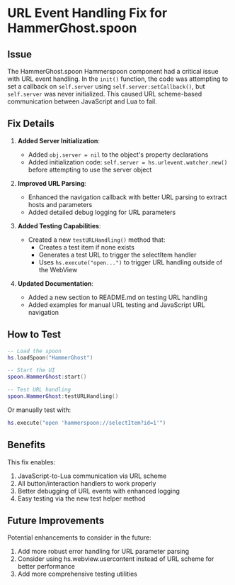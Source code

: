 # URL Event Handling Fix for HammerGhost.spoon

## Issue
The HammerGhost.spoon Hammerspoon component had a critical issue with URL event handling. In the `init()` function, the code was attempting to set a callback on `self.server` using `self.server:setCallback()`, but `self.server` was never initialized. This caused URL scheme-based communication between JavaScript and Lua to fail.

## Fix Details

1. **Added Server Initialization**:
   - Added `obj.server = nil` to the object's property declarations
   - Added initialization code: `self.server = hs.urlevent.watcher.new()` before attempting to use the server object

2. **Improved URL Parsing**:
   - Enhanced the navigation callback with better URL parsing to extract hosts and parameters
   - Added detailed debug logging for URL parameters

3. **Added Testing Capabilities**:
   - Created a new `testURLHandling()` method that:
     - Creates a test item if none exists
     - Generates a test URL to trigger the selectItem handler
     - Uses `hs.execute("open...")` to trigger URL handling outside of the WebView

4. **Updated Documentation**:
   - Added a new section to README.md on testing URL handling
   - Added examples for manual URL testing and JavaScript URL navigation

## How to Test

```lua
-- Load the spoon
hs.loadSpoon("HammerGhost")

-- Start the UI
spoon.HammerGhost:start()

-- Test URL handling
spoon.HammerGhost:testURLHandling()
```

Or manually test with:

```lua
hs.execute("open 'hammerspoon://selectItem?id=1'")
```

## Benefits

This fix enables:
1. JavaScript-to-Lua communication via URL scheme
2. All button/interaction handlers to work properly
3. Better debugging of URL events with enhanced logging
4. Easy testing via the new test helper method

## Future Improvements

Potential enhancements to consider in the future:
1. Add more robust error handling for URL parameter parsing
2. Consider using hs.webview.usercontent instead of URL scheme for better performance
3. Add more comprehensive testing utilities 

